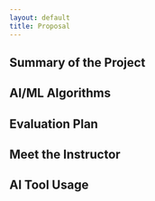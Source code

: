 ```yaml
---
layout: default
title: Proposal
---
```


## Summary of the Project ##


## AI/ML Algorithms ##


## Evaluation Plan ##


## Meet the Instructor ##


## AI Tool Usage ##
